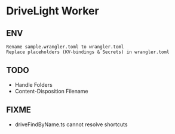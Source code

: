 # DriveLight Worker

## ENV

    Rename sample.wrangler.toml to wrangler.toml
    Replace placeholders (KV-bindings & Secrets) in wrangler.toml

## TODO

- Handle Folders
- Content-Disposition Filename

## FIXME

- driveFindByName.ts cannot resolve shortcuts
